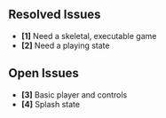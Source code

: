 ## Resolved Issues ##

- **[1]** Need a skeletal, executable game
- **[2]** Need a playing state

## Open Issues ##

- **[3]** Basic player and controls
- **[4]** Splash state
